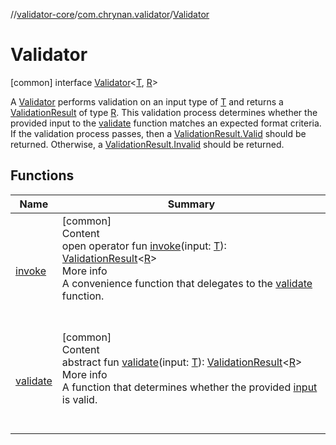 //[validator-core](../../../index.md)/[com.chrynan.validator](../index.md)/[Validator](index.md)



# Validator  
 [common] interface [Validator](index.md)<[T](index.md), [R](index.md)>

A [Validator](index.md) performs validation on an input type of [T](index.md) and returns a [ValidationResult](../-validation-result/index.md) of type [R](index.md). This validation process determines whether the provided input to the [validate](validate.md) function matches an expected format criteria. If the validation process passes, then a [ValidationResult.Valid](../-validation-result/-valid/index.md) should be returned. Otherwise, a [ValidationResult.Invalid](../-validation-result/-invalid/index.md) should be returned.

   


## Functions  
  
|  Name |  Summary | 
|---|---|
| <a name="com.chrynan.validator/Validator/invoke/#TypeParam(bounds=[kotlin.Any?])/PointingToDeclaration/"></a>[invoke](invoke.md)| <a name="com.chrynan.validator/Validator/invoke/#TypeParam(bounds=[kotlin.Any?])/PointingToDeclaration/"></a>[common]  <br>Content  <br>open operator fun [invoke](invoke.md)(input: [T](index.md)): [ValidationResult](../-validation-result/index.md)<[R](index.md)>  <br>More info  <br>A convenience function that delegates to the [validate](validate.md) function.  <br><br><br>|
| <a name="com.chrynan.validator/Validator/validate/#TypeParam(bounds=[kotlin.Any?])/PointingToDeclaration/"></a>[validate](validate.md)| <a name="com.chrynan.validator/Validator/validate/#TypeParam(bounds=[kotlin.Any?])/PointingToDeclaration/"></a>[common]  <br>Content  <br>abstract fun [validate](validate.md)(input: [T](index.md)): [ValidationResult](../-validation-result/index.md)<[R](index.md)>  <br>More info  <br>A function that determines whether the provided [input](validate.md) is valid.  <br><br><br>|

